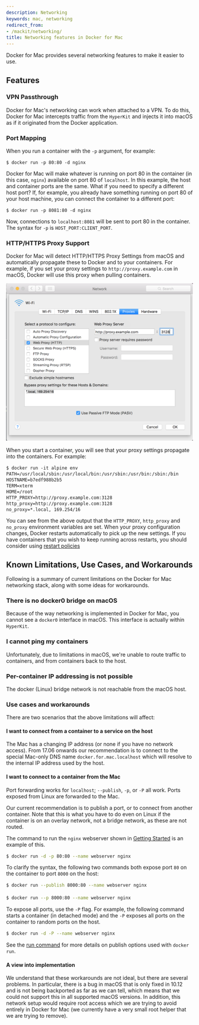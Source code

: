 ```yaml
---
description: Networking
keywords: mac, networking
redirect_from:
- /mackit/networking/
title: Networking features in Docker for Mac
---
```


Docker for Mac provides several networking features to make it easier to use.

## Features

### VPN Passthrough

Docker for Mac's networking can work when attached to a VPN. To do this, Docker
for Mac intercepts traffic from the `HyperKit` and injects it into macOS as if
it originated from the Docker application.

### Port Mapping

When you run a container with the `-p` argument, for example:
```
$ docker run -p 80:80 -d nginx
```
Docker for Mac will make whatever is running on port 80 in the container (in this case, `nginx`) available on port 80 of `localhost`. In this example, the host and container ports are the same. What if you need to specify a different host port? If, for example, you already have something running on port 80 of your host machine, you can connect the container to a different port:

```
$ docker run -p 8081:80 -d nginx
```

Now, connections to `localhost:8081` will be sent to port 80 in the container. The syntax for `-p` is `HOST_PORT:CLIENT_PORT`.

### HTTP/HTTPS Proxy Support

Docker for Mac will detect HTTP/HTTPS Proxy Settings from macOS and
automatically propagate these to Docker and to your containers. For example, if
you set your proxy settings to `http://proxy.example.com` in macOS, Docker will
use this proxy when pulling containers.

![macOS Proxy Settings](images/proxy-settings.png)

When you start a container, you will see that your proxy settings propagate into
the containers. For example:

```
$ docker run -it alpine env
PATH=/usr/local/sbin:/usr/local/bin:/usr/sbin:/usr/bin:/sbin:/bin
HOSTNAME=b7edf988b2b5
TERM=xterm
HOME=/root
HTTP_PROXY=http://proxy.example.com:3128
http_proxy=http://proxy.example.com:3128
no_proxy=*.local, 169.254/16
```

You can see from the above output that the `HTTP_PROXY`, `http_proxy` and
`no_proxy` environment variables are set. When your proxy configuration changes,
Docker restarts automatically to pick up the new settings. If you have
containers that you wish to keep running across restarts, you should consider
using [restart policies](/engine/reference/run/#restart-policies-restart)

## Known Limitations, Use Cases, and Workarounds

Following is a summary of current limitations on the Docker for Mac networking
stack, along with some ideas for workarounds.

### There is no docker0 bridge on macOS

Because of the way networking is implemented in Docker for Mac, you cannot see a
`docker0` interface in macOS. This interface is actually within `HyperKit`.

### I cannot ping my containers

Unfortunately, due to limitations in macOS, we're unable to route traffic to
containers, and from containers back to the host.

### Per-container IP addressing is not possible

The docker (Linux) bridge network is not reachable from the macOS host.

### Use cases and workarounds

There are two scenarios that the above limitations will affect:

#### I want to connect from a container to a service on the host

The Mac has a changing IP address (or none if you have no network access). From
17.06 onwards our recommendation is to connect to the special Mac-only DNS
name `docker.for.mac.localhost` which will resolve to the internal IP address
used by the host.

#### I want to connect to a container from the Mac

Port forwarding works for `localhost`; `--publish`, `-p`, or `-P` all work.
Ports exposed from Linux are forwarded to the Mac.

Our current recommendation is to publish a port, or to connect from another
container. Note that this is what you have to do even on Linux if the container
is on an overlay network, not a bridge network, as these are not routed.

The command to run the `nginx` webserver shown in [Getting
Started](/docker-for-mac/index.md#explore-the-application-and-run-examples) is an example of this.

```bash
$ docker run -d -p 80:80 --name webserver nginx
```

To clarify the syntax, the following two commands both expose port `80` on the
container to port `8000` on the host:

```bash
$ docker run --publish 8000:80 --name webserver nginx

$ docker run --p 8000:80 --name webserver nginx
```

To expose all ports, use the `-P` flag. For example, the following command
starts a container (in detached mode) and the `-P` exposes all ports on the
container to random ports on the host.

```bash
$ docker run -d -P --name webserver nginx
```

See the [run command](/engine/reference/commandline/run.md) for more details on
publish options used with `docker run`.

#### A view into implementation

We understand that these workarounds are not ideal, but there are several
problems. In particular, there is a bug in macOS that is only fixed in 10.12 and
is not being backported as far as we can tell, which means that we could not
support this in all supported macOS versions. In addition, this network setup
would require root access which we are trying to avoid entirely in Docker for
Mac (we currently have a very small root helper that we are trying to remove).
